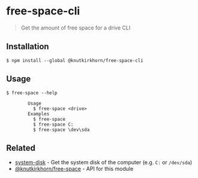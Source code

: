 # free-space-cli

> Get the amount of free space for a drive CLI

## Installation

```
$ npm install --global @knutkirkhorn/free-space-cli
```

## Usage

```
$ free-space --help

        Usage
          $ free-space <drive>
        Examples
          $ free-space
          $ free-space C:
          $ free-space \dev\sda
```

## Related

- [system-disk](https://github.com/knutkirkhorn/system-disk) - Get the system disk of the computer (e.g. `C:` or `/dev/sda`)
- [@knutkirkhorn/free-space](https://github.com/knutkirkhorn/free-space) - API for this module
